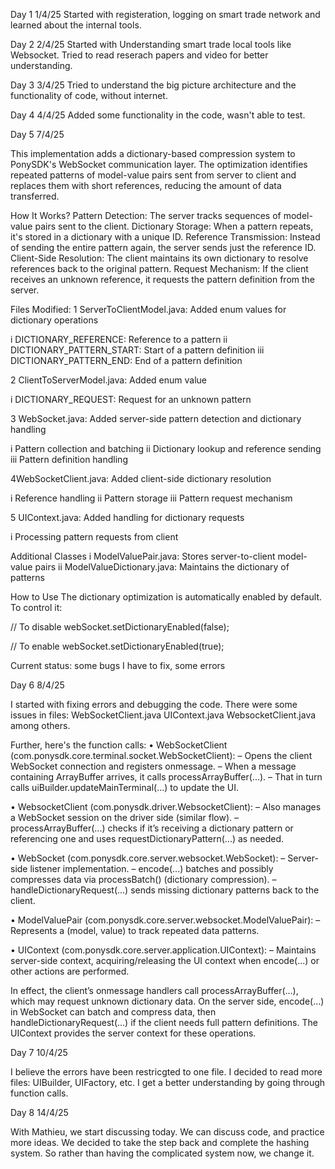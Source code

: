 Day 1 1/4/25
Started with registeration, logging on smart trade network and learned about the internal tools. 

Day 2 2/4/25
Started with Understanding smart trade local tools like Websocket. Tried to read reserach papers and video for better understanding.

Day 3 3/4/25
Tried to understand the big picture architecture and the functionality of code, without internet.


Day 4 4/4/25
Added some functionality in the code, wasn't able to test.

Day 5 7/4/25

This implementation adds a dictionary-based compression system to PonySDK's WebSocket communication layer. The optimization identifies repeated patterns of model-value pairs sent from server to client and replaces them with short references, reducing the amount of data transferred.

How It Works?
Pattern Detection: The server tracks sequences of model-value pairs sent to the client.
Dictionary Storage: When a pattern repeats, it's stored in a dictionary with a unique ID.
Reference Transmission: Instead of sending the entire pattern again, the server sends just the reference ID.
Client-Side Resolution: The client maintains its own dictionary to resolve references back to the original pattern.
Request Mechanism: If the client receives an unknown reference, it requests the pattern definition from the server.


Files Modified:
1 ServerToClientModel.java: Added enum values for dictionary operations

i DICTIONARY_REFERENCE: Reference to a pattern
ii DICTIONARY_PATTERN_START: Start of a pattern definition
iii DICTIONARY_PATTERN_END: End of a pattern definition

2 ClientToServerModel.java: Added enum value

i DICTIONARY_REQUEST: Request for an unknown pattern

3 WebSocket.java: Added server-side pattern detection and dictionary handling

i Pattern collection and batching
ii Dictionary lookup and reference sending
iii Pattern definition handling

4WebSocketClient.java: Added client-side dictionary resolution

i Reference handling
ii Pattern storage
iii Pattern request mechanism

5 UIContext.java: Added handling for dictionary requests

i Processing pattern requests from client

Additional Classes
i ModelValuePair.java: Stores server-to-client model-value pairs
ii ModelValueDictionary.java: Maintains the dictionary of patterns

How to Use
The dictionary optimization is automatically enabled by default. To control it:

// To disable
webSocket.setDictionaryEnabled(false);

// To enable
webSocket.setDictionaryEnabled(true);

Current status: some bugs I have to fix, some errors

Day 6 8/4/25

I started with fixing errors and debugging the code. There were some issues in files:
WebSocketClient.java
UIContext.java
WebsocketClient.java
among others.

Further, here's the function calls:
• WebSocketClient (com.ponysdk.core.terminal.socket.WebSocketClient):
– Opens the client WebSocket connection and registers onmessage.
– When a message containing ArrayBuffer arrives, it calls processArrayBuffer(...).
– That in turn calls uiBuilder.updateMainTerminal(...) to update the UI.

• WebsocketClient (com.ponysdk.driver.WebsocketClient):
– Also manages a WebSocket session on the driver side (similar flow).
– processArrayBuffer(...) checks if it’s receiving a dictionary pattern or referencing one and uses requestDictionaryPattern(...) as needed.

• WebSocket (com.ponysdk.core.server.websocket.WebSocket):
– Server-side listener implementation.
– encode(...) batches and possibly compresses data via processBatch() (dictionary compression).
– handleDictionaryRequest(...) sends missing dictionary patterns back to the client.

• ModelValuePair (com.ponysdk.core.server.websocket.ModelValuePair):
– Represents a (model, value) to track repeated data patterns.

• UIContext (com.ponysdk.core.server.application.UIContext):
– Maintains server-side context, acquiring/releasing the UI context when encode(...) or other actions are performed.

In effect, the client’s onmessage handlers call processArrayBuffer(...), which may request unknown dictionary data. On the server side, encode(...) in WebSocket can batch and compress data, then
handleDictionaryRequest(...) if the client needs full pattern definitions. The UIContext provides the server context for these operations.

Day 7 10/4/25

I believe the errors have been restricgted to one file. I decided to read more files: UIBuilder, UIFactory, etc.
I get a better understanding by going through function calls.

Day 8 14/4/25

With Mathieu, we start discussing today. We can discuss code, and practice more ideas.
We decided to take the step back and complete the hashing system.
So rather than having the complicated system now, we change it.

